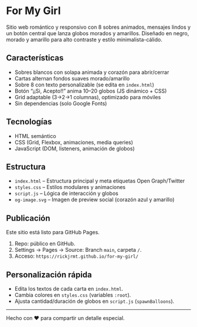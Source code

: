 # For My Girl

Sitio web romántico y responsivo con 8 sobres animados, mensajes lindos y un botón central que lanza globos morados y amarillos. Diseñado en negro, morado y amarillo para alto contraste y estilo minimalista-cálido.

## Características
- Sobres blancos con solapa animada y corazón para abrir/cerrar
- Cartas alternan fondos suaves morado/amarillo
- Sobre 8 con texto personalizable (se edita en `index.html`)
- Botón “¡¡Si, Acepto!!” anima 10–20 globos (JS dinámico + CSS)
- Grid adaptable (3→2→1 columnas), optimizado para móviles
- Sin dependencias (solo Google Fonts)

## Tecnologías
- HTML semántico
- CSS (Grid, Flexbox, animaciones, media queries)
- JavaScript (DOM, listeners, animación de globos)

## Estructura
- `index.html` – Estructura principal y meta etiquetas Open Graph/Twitter
- `styles.css` – Estilos modulares y animaciones
- `script.js` – Lógica de interacción y globos
- `og-image.svg` – Imagen de preview social (corazón azul y amarillo)

## Publicación
Este sitio está listo para GitHub Pages.
1. Repo: público en GitHub.
2. Settings → Pages → Source: Branch `main`, carpeta `/`.
3. Acceso: `https://rickjrmt.github.io/for-my-girl/`

## Personalización rápida
- Edita los textos de cada carta en `index.html`.
- Cambia colores en `styles.css` (variables `:root`).
- Ajusta cantidad/duración de globos en `script.js` (`spawnBalloons`).

---
Hecho con ❤ para compartir un detalle especial.


